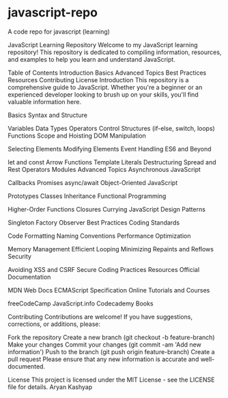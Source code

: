 # javascript-repo
A code repo for javascript (learning)

JavaScript Learning Repository
Welcome to my JavaScript learning repository! This repository is dedicated to compiling information, resources, and examples to help you learn and understand JavaScript.

Table of Contents
Introduction
Basics
Advanced Topics
Best Practices
Resources
Contributing
License
Introduction
This repository is a comprehensive guide to JavaScript. Whether you're a beginner or an experienced developer looking to brush up on your skills, you'll find valuable information here.

Basics
Syntax and Structure

Variables
Data Types
Operators
Control Structures (if-else, switch, loops)
Functions
Scope and Hoisting
DOM Manipulation

Selecting Elements
Modifying Elements
Event Handling
ES6 and Beyond

let and const
Arrow Functions
Template Literals
Destructuring
Spread and Rest Operators
Modules
Advanced Topics
Asynchronous JavaScript

Callbacks
Promises
async/await
Object-Oriented JavaScript

Prototypes
Classes
Inheritance
Functional Programming

Higher-Order Functions
Closures
Currying
JavaScript Design Patterns

Singleton
Factory
Observer
Best Practices
Coding Standards

Code Formatting
Naming Conventions
Performance Optimization

Memory Management
Efficient Looping
Minimizing Repaints and Reflows
Security

Avoiding XSS and CSRF
Secure Coding Practices
Resources
Official Documentation

MDN Web Docs
ECMAScript Specification
Online Tutorials and Courses

freeCodeCamp
JavaScript.info
Codecademy
Books

Contributing
Contributions are welcome! If you have suggestions, corrections, or additions, please:

Fork the repository
Create a new branch (git checkout -b feature-branch)
Make your changes
Commit your changes (git commit -am 'Add new information')
Push to the branch (git push origin feature-branch)
Create a pull request
Please ensure that any new information is accurate and well-documented.

License
This project is licensed under the MIT License - see the LICENSE file for details.
Aryan Kashyap

